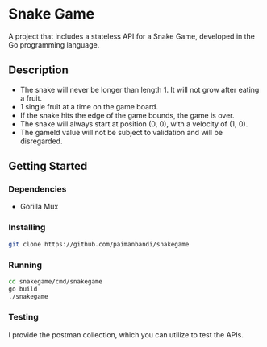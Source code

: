# Snake Game

A project that includes a stateless API for a Snake Game, developed in the Go programming language.

## Description

- The snake will never be longer than length 1. It will not grow after eating a fruit.
- 1 single fruit at a time on the game board.
- If the snake hits the edge of the game bounds, the game is over.
- The snake will always start at position (0, 0), with a velocity of (1, 0).
- The gameId value will not be subject to validation and will be disregarded.

## Getting Started

### Dependencies

- Gorilla Mux


### Installing

```bash
git clone https://github.com/paimanbandi/snakegame
```

### Running

```bash
cd snakegame/cmd/snakegame
go build
./snakegame
```

### Testing

I provide the postman collection, which you can utilize to test the APIs.

